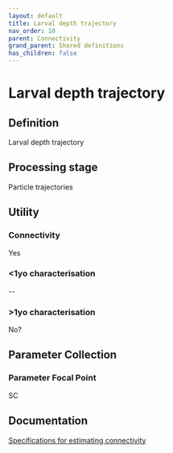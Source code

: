 ```yaml
---
layout: default
title: Larval depth trajectory
nav_order: 10
parent: Connectivity
grand_parent: Shared definitions
has_children: false
---
```


# Larval depth trajectory
<!-- 
{: .no_toc .text-delta }
* TOC
{:toc} -->

## Definition

Larval depth trajectory

## Processing stage

Particle trajectories 

## Utility 
### Connectivity

Yes

### <1yo characterisation

--

### >1yo characterisation

No?

## Parameter Collection
### Parameter Focal Point

SC

## Documentation

[Specifications for estimating connectivity](https://aimsgovau.sharepoint.com/:w:/r/sites/RRAPMDS/_layouts/15/Doc.aspx?sourcedoc=%7B3C80B081-E4F6-4C04-A988-8C11FEBE20E5%7D&file=Connectivity_parameters_SC.docx)